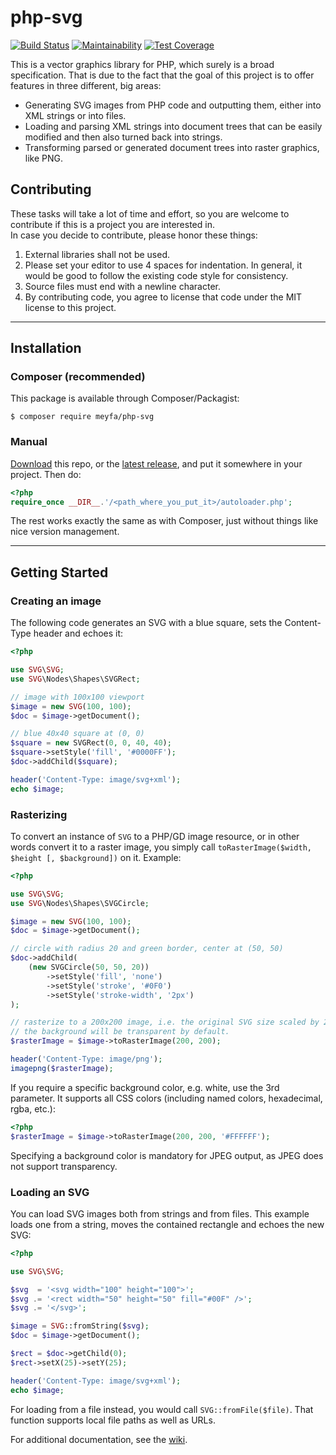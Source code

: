 # php-svg

[![Build Status](https://travis-ci.com/meyfa/php-svg.svg?branch=master)](https://travis-ci.com/meyfa/php-svg)
[![Maintainability](https://api.codeclimate.com/v1/badges/8f73468601a653aff0e8/maintainability)](https://codeclimate.com/github/meyfa/php-svg/maintainability)
[![Test Coverage](https://api.codeclimate.com/v1/badges/8f73468601a653aff0e8/test_coverage)](https://codeclimate.com/github/meyfa/php-svg/test_coverage)

This is a vector graphics library for PHP, which surely is a broad
specification. That is due to the fact that the goal of this project is to
offer features in three different, big areas:

- Generating SVG images from PHP code and outputting them, either into XML
    strings or into files.
- Loading and parsing XML strings into document trees that can be easily
    modified and then also turned back into strings.
- Transforming parsed or generated document trees into raster graphics,
    like PNG.



## Contributing

These tasks will take a lot of time and effort, so you are welcome to contribute
if this is a project you are interested in.  
In case you decide to contribute, please honor these things:

1. External libraries shall not be used.
2. Please set your editor to use 4 spaces for indentation. In general, it would
    be good to follow the existing code style for consistency.
3. Source files must end with a newline character.
4. By contributing code, you agree to license that code under the MIT license to
    this project.



---



## Installation

### Composer (recommended)

This package is available through Composer/Packagist:

```
$ composer require meyfa/php-svg
```

### Manual

[Download](https://github.com/meyfa/php-svg/zipball/master) this repo,
or the [latest release](https://github.com/meyfa/php-svg/releases),
and put it somewhere in your project. Then do:

```php
<?php
require_once __DIR__.'/<path_where_you_put_it>/autoloader.php';
```

The rest works exactly the same as with Composer, just without things like nice
version management.



---



## Getting Started

### Creating an image

The following code generates an SVG with a blue square, sets the Content-Type
header and echoes it:

```php
<?php

use SVG\SVG;
use SVG\Nodes\Shapes\SVGRect;

// image with 100x100 viewport
$image = new SVG(100, 100);
$doc = $image->getDocument();

// blue 40x40 square at (0, 0)
$square = new SVGRect(0, 0, 40, 40);
$square->setStyle('fill', '#0000FF');
$doc->addChild($square);

header('Content-Type: image/svg+xml');
echo $image;
```

### Rasterizing

To convert an instance of `SVG` to a PHP/GD image resource, or in other words
convert it to a raster image, you simply call
`toRasterImage($width, $height [, $background])` on it. Example:

```php
<?php

use SVG\SVG;
use SVG\Nodes\Shapes\SVGCircle;

$image = new SVG(100, 100);
$doc = $image->getDocument();

// circle with radius 20 and green border, center at (50, 50)
$doc->addChild(
    (new SVGCircle(50, 50, 20))
        ->setStyle('fill', 'none')
        ->setStyle('stroke', '#0F0')
        ->setStyle('stroke-width', '2px')
);

// rasterize to a 200x200 image, i.e. the original SVG size scaled by 2.
// the background will be transparent by default.
$rasterImage = $image->toRasterImage(200, 200);

header('Content-Type: image/png');
imagepng($rasterImage);
```

If you require a specific background color, e.g. white, use the 3rd parameter.
It supports all CSS colors (including named colors, hexadecimal, rgba, etc.):

```php
<?php
$rasterImage = $image->toRasterImage(200, 200, '#FFFFFF');
```

Specifying a background color is mandatory for JPEG output, as JPEG does not
support transparency.

### Loading an SVG

You can load SVG images both from strings and from files. This example loads one
from a string, moves the contained rectangle and echoes the new SVG:

```php
<?php

use SVG\SVG;

$svg  = '<svg width="100" height="100">';
$svg .= '<rect width="50" height="50" fill="#00F" />';
$svg .= '</svg>';

$image = SVG::fromString($svg);
$doc = $image->getDocument();

$rect = $doc->getChild(0);
$rect->setX(25)->setY(25);

header('Content-Type: image/svg+xml');
echo $image;
```

For loading from a file instead, you would call `SVG::fromFile($file)`.
That function supports local file paths as well as URLs.

For additional documentation, see the [wiki](https://github.com/meyfa/php-svg/wiki).
